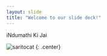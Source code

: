 ```yaml
---
layout: slide
title: "Welcome to our slide deck!"
---
```


iNdumathi Ki Jai

![saritocat](https://octodex.github.com/images/saritocat.png)
{: .center}
